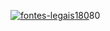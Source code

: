 <a href="https://fontmeme.com/pt/fontes-legais/"><img src="https://fontmeme.com/permalink/241110/121fe62f226f8840e6dbd983800e6d01.png" alt="fontes-legais" border="0">180</a>80

<!--
**iazywell/iazywell** is a ✨ _special_ ✨ repository because its `README.md` (this file) appears on your GitHub profile.

Here are some ideas to get you started:

- 🔭 I’m currently working on ...
- 🌱 I’m currently learning ...
- 👯 I’m looking to collaborate on ...
- 🤔 I’m looking for help with ...
- 💬 Ask me about ...
- 📫 How to reach me: ...
- 😄 Pronouns: ...
- ⚡ Fun fact: ...
-->
